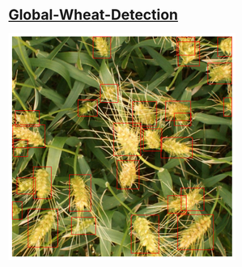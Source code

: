# [Global-Wheat-Detection](https://www.kaggle.com/c/global-wheat-detection?rvi=1)


![wheat-detection](/src/data/wheat_detection.png)
